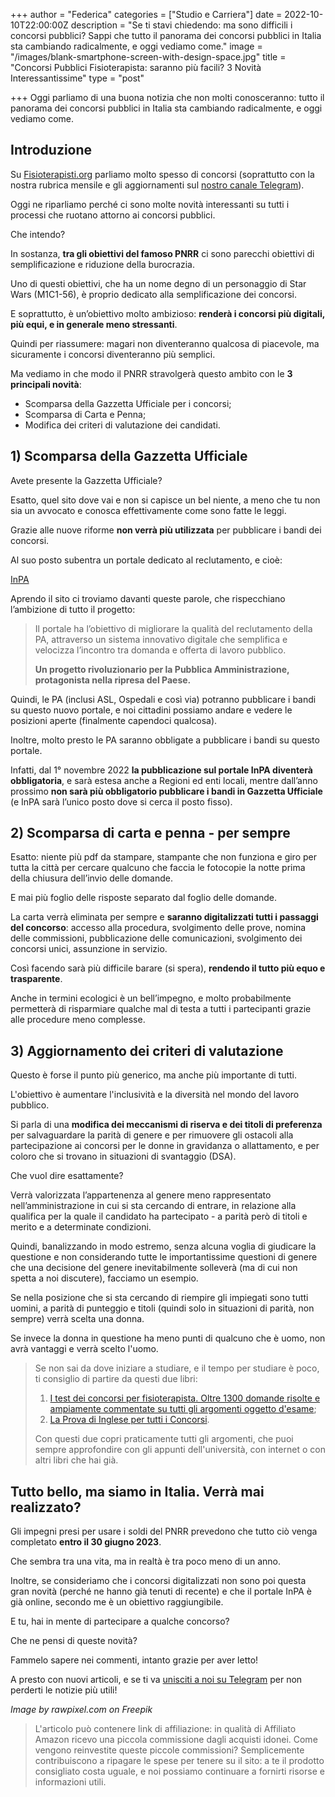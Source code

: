 +++
author = "Federica"
categories = ["Studio e Carriera"]
date = 2022-10-10T22:00:00Z
description = "Se ti stavi chiedendo: ma sono difficili i concorsi pubblici? Sappi che tutto il panorama dei concorsi pubblici in Italia sta cambiando radicalmente, e oggi vediamo come."
image = "/images/blank-smartphone-screen-with-design-space.jpg"
title = "Concorsi Pubblici Fisioterapista: saranno più facili? 3 Novità Interessantissime"
type = "post"

+++
Oggi parliamo di una buona notizia che non molti conosceranno: tutto il panorama dei concorsi pubblici in Italia sta cambiando radicalmente, e oggi vediamo come.

## Introduzione

Su [Fisioterapisti.org](http://Fisioterapisti.org) parliamo molto spesso di concorsi (soprattutto con la nostra rubrica mensile e gli aggiornamenti sul [nostro canale Telegram](https://t.me/fisioterapisti_official)).

Oggi ne riparliamo perché ci sono molte novità interessanti su tutti i processi che ruotano attorno ai concorsi pubblici.

Che intendo?

In sostanza, **tra gli obiettivi del famoso PNRR** ci sono parecchi obiettivi di semplificazione e riduzione della burocrazia.

Uno di questi obiettivi, che ha un nome degno di un personaggio di Star Wars (M1C1-56), è proprio dedicato alla semplificazione dei concorsi.

E soprattutto, è un’obiettivo molto ambizioso: **renderà i concorsi più digitali, più equi, e in generale meno stressanti**.

Quindi per riassumere: magari non diventeranno qualcosa di piacevole, ma sicuramente i concorsi diventeranno più semplici.

Ma vediamo in che modo il PNRR stravolgerà questo ambito con le **3 principali novità**:

* Scomparsa della Gazzetta Ufficiale per i concorsi;
* Scomparsa di Carta e Penna;
* Modifica dei criteri di valutazione dei candidati.

## 1) Scomparsa della Gazzetta Ufficiale

Avete presente la Gazzetta Ufficiale?

Esatto, quel sito dove vai e non si capisce un bel niente, a meno che tu non sia un avvocato e conosca effettivamente come sono fatte le leggi.

Grazie alle nuove riforme **non verrà più utilizzata** per pubblicare i bandi dei concorsi.

Al suo posto subentra un portale dedicato al reclutamento, e cioè:

[InPA](https://www.inpa.gov.it/)

Aprendo il sito ci troviamo davanti queste parole, che rispecchiano l’ambizione di tutto il progetto:

> Il portale ha l’obiettivo di migliorare la qualità del reclutamento della PA, attraverso un sistema innovativo digitale che semplifica e velocizza l’incontro tra domanda e offerta di lavoro pubblico.
>
> **Un progetto rivoluzionario per la Pubblica Amministrazione, protagonista nella ripresa del Paese.**

Quindi, le PA (inclusi ASL, Ospedali e così via) potranno pubblicare i bandi su questo nuovo portale, e noi cittadini possiamo andare e vedere le posizioni aperte (finalmente capendoci qualcosa).

Inoltre, molto presto le PA saranno obbligate a pubblicare i bandi su questo portale.

Infatti, dal 1° novembre 2022 **la pubblicazione sul portale InPA diventerà obbligatoria**, e sarà estesa anche a Regioni ed enti locali, mentre dall’anno prossimo **non sarà più obbligatorio pubblicare i bandi in Gazzetta Ufficiale** (e InPA sarà l’unico posto dove si cerca il posto fisso).

## 2) Scomparsa di carta e penna - per sempre

Esatto: niente più pdf da stampare, stampante che non funziona e giro per tutta la città per cercare qualcuno che faccia le fotocopie la notte prima della chiusura dell’invio delle domande.

E mai più foglio delle risposte separato dal foglio delle domande.

La carta verrà eliminata per sempre e **saranno digitalizzati tutti i passaggi del concorso**: accesso alla procedura, svolgimento delle prove, nomina delle commissioni, pubblicazione delle comunicazioni, svolgimento dei concorsi unici, assunzione in servizio.

Così facendo sarà più difficile barare (si spera), **rendendo il tutto più equo e trasparente**.

Anche in termini ecologici è un bell’impegno, e molto probabilmente permetterà di risparmiare qualche mal di testa a tutti i partecipanti grazie alle procedure meno complesse.

## 3) Aggiornamento dei criteri di valutazione

Questo è forse il punto più generico, ma anche più importante di tutti.

L'obiettivo è aumentare l'inclusività e la diversità nel mondo del lavoro pubblico.

Si parla di una **modifica dei meccanismi di riserva e dei titoli di preferenza** per salvaguardare la parità di genere e per rimuovere gli ostacoli alla partecipazione ai concorsi per le donne in gravidanza o allattamento, e per coloro che si trovano in situazioni di svantaggio (DSA).

Che vuol dire esattamente?

Verrà valorizzata l’appartenenza al genere meno rappresentato nell’amministrazione in cui si sta cercando di entrare, in relazione alla qualifica per la quale il candidato ha partecipato - a parità però di titoli e merito e a determinate condizioni.

Quindi, banalizzando in modo estremo, senza alcuna voglia di giudicare la questione e non considerando tutte le importantissime questioni di genere che una decisione del genere inevitabilmente solleverà (ma di cui non spetta a noi discutere), facciamo un esempio.

Se nella posizione che si sta cercando di riempire gli impiegati sono tutti uomini, a parità di punteggio e titoli (quindi solo in situazioni di parità, non sempre) verrà scelta una donna.

Se invece la donna in questione ha meno punti di qualcuno che è uomo, non avrà vantaggi e verrà scelto l'uomo.

> Se non sai da dove iniziare a studiare, e il tempo per studiare è poco, ti consiglio di partire da questi due libri:
>
> 1. [I test dei concorsi per fisioterapista. Oltre 1300 domande risolte e ampiamente commentate su tutti gli argomenti oggetto d'esame](https://amzn.to/3WC4uhm "I test dei concorsi per fisioterapista. Oltre 1300 domande risolte e ampiamente commentate su tutti gli argomenti oggetto d'esame | Amazon.it");
> 2. [La Prova di Inglese per tutti i Concorsi](https://amzn.to/3WXhX35 "La Prova di Inglese per tutti i Concorsi | Amazon.it").
>
> Con questi due copri praticamente tutti gli argomenti, che puoi sempre approfondire con gli appunti dell'università, con internet o con altri libri che hai già.

## Tutto bello, ma siamo in Italia. Verrà mai realizzato?

Gli impegni presi per usare i soldi del PNRR prevedono che tutto ciò venga completato **entro il 30 giugno 2023**.

Che sembra tra una vita, ma in realtà è tra poco meno di un anno.

Inoltre, se consideriamo che i concorsi digitalizzati non sono poi questa gran novità (perché ne hanno già tenuti di recente) e che il portale InPA è già online, secondo me è un obiettivo raggiungibile.

E tu, hai in mente di partecipare a qualche concorso?

Che ne pensi di queste novità?

Fammelo sapere nei commenti, intanto grazie per aver letto!

A presto con nuovi articoli, e se ti va [unisciti a noi su Telegram](https://t.me/fisioterapisti_official) per non perderti le notizie più utili!

_Image by rawpixel.com on Freepik_

> L'articolo può contenere link di affiliazione: in qualità di Affiliato Amazon ricevo una piccola commissione dagli acquisti idonei. Come vengono reinvestite queste piccole commissioni? Semplicemente contribuiscono a ripagare le spese per tenere su il sito: a te il prodotto consigliato costa uguale, e noi possiamo continuare a fornirti risorse e informazioni utili.